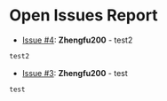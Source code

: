 # Open Issues Report

* [Issue #4](https://github.com/Zhengfu200/test_repo/issues/4): **Zhengfu200** - test2

```markdown
test2
```
* [Issue #3](https://github.com/Zhengfu200/test_repo/issues/3): **Zhengfu200** - test

```markdown
test
```

